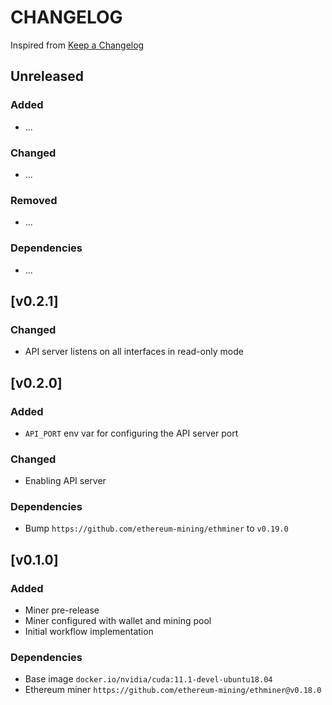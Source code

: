 # CHANGELOG

Inspired from [Keep a Changelog](https://keepachangelog.com/en/1.0.0/)

## Unreleased
### Added
- ...

### Changed
- ...

### Removed
- ...

### Dependencies
- ...

## [v0.2.1]
### Changed
- API server listens on all interfaces in read-only mode

## [v0.2.0]
### Added
- `API_PORT` env var for configuring the API server port

### Changed
- Enabling API server

### Dependencies
- Bump `https://github.com/ethereum-mining/ethminer` to `v0.19.0`

## [v0.1.0]
### Added
- Miner pre-release
- Miner configured with wallet and mining pool
- Initial workflow implementation

### Dependencies
- Base image `docker.io/nvidia/cuda:11.1-devel-ubuntu18.04`
- Ethereum miner `https://github.com/ethereum-mining/ethminer@v0.18.0`
